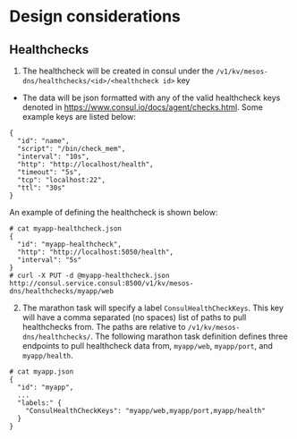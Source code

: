# Design considerations

## Healthchecks 

1. The healthcheck will be created in consul under the `/v1/kv/mesos-dns/healthchecks/<id>/<healthcheck id>` key
- The data will be json formatted with any of the valid healthcheck keys denoted in https://www.consul.io/docs/agent/checks.html. Some example keys are listed below:
```
{
  "id": "name",
  "script": "/bin/check_mem",
  "interval": "10s",
  "http": "http://localhost/health",
  "timeout": "5s",
  "tcp": "localhost:22",
  "ttl": "30s"
}
```
An example of defining the healthcheck is shown below:
```
# cat myapp-healthcheck.json
{
  "id": "myapp-healthcheck",
  "http": "http://localhost:5050/health",
  "interval": "5s"
}
# curl -X PUT -d @myapp-healthcheck.json http://consul.service.consul:8500/v1/kv/mesos-dns/healthchecks/myapp/web
```

2. The marathon task will specify a label `ConsulHealthCheckKeys`. This key will have a comma separated (no spaces) list of paths to pull healthchecks from. The paths are relative to `/v1/kv/mesos-dns/healthchecks/`.
The following marathon task definition defines three endpoints to pull healthcheck data from, `myapp/web`, `myapp/port`, and `myapp/health`.
```
# cat myapp.json
{
  "id": "myapp",
  ...
  "labels:" {
    "ConsulHealthCheckKeys": "myapp/web,myapp/port,myapp/health"
  }
}
```

